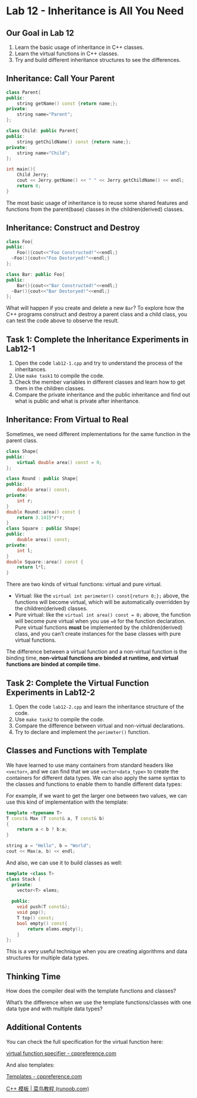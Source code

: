 # Lab 12 - Inheritance is All You Need

## Our Goal in Lab 12

1. Learn the basic usage of inheritance in C++ classes.
2. Learn the virtual functions in C++ classes.
3. Try and build different inheritance structures to see the differences.

## Inheritance: Call Your Parent

```cpp
class Parent{
public:
	string getName() const {return name;};
private:
	string name="Parent";
};

class Child: public Parent{
public:
	string getChildName() const {return name;};
private:
	string name="Child";
};

int main(){
	Child Jerry;
	cout << Jerry.getName() << " " << Jerry.getChildName() << endl;
	return 0;
}
```

The most basic usage of inheritance is to reuse some shared features and functions from the parent(base) classes in the children(derived) classes.

## Inheritance: Construct and Destroy

```cpp
class Foo{
public:
	Foo(){cout<<"Foo Constructed!"<<endl;}
  ~Foo(){cout<<"Foo Destoryed!"<<endl;}
};

class Bar: public Foo{
public:
	Bar(){cout<<"Bar Constructed!"<<endl;}
  ~Bar(){cout<<"Bar Destoryed!"<<endl;}
};
```

What will happen if you create and delete a new `Bar`? To explore how the C++ programs construct and destroy a parent class and a child class, you can test the code above to observe the result.

## Task 1: Complete the Inheritance Experiments in Lab12-1

1. Open the code `lab12-1.cpp` and try to understand the process of the inheritances.
2. Use `make task1` to compile the code.
3. Check the member variables in different classes and learn how to get them in the children classes.
4. Compare the private inheritance and the public inheritance and find out what is public and what is private after inheritance.

## Inheritance: From Virtual to Real

Sometimes, we need different implementations for the same function in the parent class.

```cpp
class Shape{
public:
	virtual double area() const = 0; 
};

class Round : public Shape{
public:
	double area() const;
private:
	int r;
}
double Round::area() const {
    return 3.1415*r*r;
}
class Square : public Shape{
public:
	double area() const;
private:
	int l;
}
double Square::area() const {
    return l*l;
}
```

There are two kinds of virtual functions: virtual and pure virtual.

- Virtual: like the `virtual int perimeter() const{return 0;};` above, the functions will become virtual, which will be automatically overridden by the children(derived) classes.
- Pure virtual: like the `virtual int area() const = 0;` above, the function will become pure virtual when you use `=0` for the function declaration. Pure virtual functions **must** be implemented by the children(derived) class, and you can’t create instances for the base classes with pure virtual functions.

The difference between a virtual function and a non-virtual function is the binding time, **non-virtual functions are binded at runtime, and virtual functions are binded at compile time.**

## Task 2: Complete the Virtual Function Experiments in Lab12-2

1. Open the code `lab12-2.cpp` and learn the inheritance structure of the code.
2. Use `make task2` to compile the code.
3. Compare the difference between virtual and non-virtual declarations.
4. Try to declare and implement the `perimeter()` function.

## Classes and Functions with Template

We have learned to use many containers from standard headers like `<vector>`, and we can find that we use `vector<data_type>` to create the containers for different data types. We can also apply the same syntax to the classes and functions to enable them to handle different data types:

For example, if we want to get the larger one between two values, we can use this kind of implementation with the template:

```cpp
template <typename T>
T const& Max (T const& a, T const& b) 
{ 
    return a < b ? b:a; 
}

string a = "Hello", b = "World";
cout << Max(a, b) << endl;
```

And also, we can use it to build classes as well:

```cpp
template <class T>
class Stack { 
  private: 
    vector<T> elems;
 
  public: 
    void push(T const&);
    void pop();
    T top() const;
    bool empty() const{
        return elems.empty(); 
    } 
};
```

This is a very useful technique when you are creating algorithms and data structures for multiple data types.

## Thinking Time

How does the compiler deal with the template functions and classes? 

What’s the difference when we use the template functions/classes with one data type and with multiple data types?

## Additional Contents

You can check the full specification for the virtual function here:

[virtual function specifier - cppreference.com](https://en.cppreference.com/w/cpp/language/virtual)

And also templates:

[Templates - cppreference.com](https://en.cppreference.com/w/cpp/language/templates)

[C++ 模板 | 菜鸟教程 (runoob.com)](https://www.runoob.com/cplusplus/cpp-templates.html)